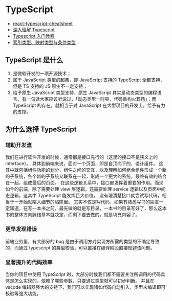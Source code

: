 # TypeScript

- [react-typescript-cheatsheet](https://github.com/sw-yx/react-typescript-cheatsheet)
- [深入理解 Typescript](https://jkchao.github.io/typescript-book-chinese/)
- [Typescript 入门教程](https://ts.xcatliu.com/)
- [索引类型、映射类型与条件类型](https://cloud.tencent.com/developer/article/1444693)

## TypeScript 是什么

1. 是微软开发的一项开源技术；
2. 属于 JavaScript 类型的超集，即 JavaScript 支持的 TypeScript 全都支持，但是 TS 支持的 JS 原生不一定支持；
3. 给予原生 JavaScript 类型支持，原生 JavaScript 其实是动态类型的编程语言，有一句话大家应该听说过，「动态类型一时爽，代码重构火葬场」；而 TypeScript 的存在，就相当于对 JavaScript 在大型项目的开发上，给予有力的支撑。

## 为什么选择 TypeScript

### 辅助开发流

我们在进行软件开发的时候，通常都是接口先行的（这里的接口不是狭义上的 interface）。
具体到前端来说，面对一个页面，即是自顶向下的，设计组件。
这其中就包括组件功能的划分，组件之间的交互，以及理解如何组合组件形成一个新的子系统，各个新的子系统又联系在一起，形成一个更大的系统，最终有效的结合在一起，组成最后的页面。
在这些逻辑关系中，接口都发挥着重要的作用。而现如今的前端，除了需要处理 view 层逻辑，还需要处理 service 逻辑以及页面中间态逻辑，这其中 TypeScript 能发挥巨大价值。
没有理清楚接口就尝试写代码，相当于一开始就陷入细节的陷阱里。
其实不仅是写代码，如果有熟悉写书的朋友一定知道，在写一本书之前，最先做的就是写目录，一本书的目录写好了，那么这本书的整体方向脉络基本就决定，而剩下要去做的，就是填充内容了。

### 更早发现错误

前端业务里，有大部分的 bug 是由于调用方对实现方所需的类型的不确定导致的，而通过 typescript 的类型校验，可以直接在编译阶段直接规避该问题。

### 显著提升的代码效率

当你的项目中使用 TypeScript 时，大部分时候我们都不需要关注所调用的代码具体是怎么实现的，依赖了哪些参数，只要通过类型就可以初步判断。
并且在 vscode 编辑器强大的支持下，我们可以实现诸如代码自动引入，类型未编译即可校验等强大功能。
